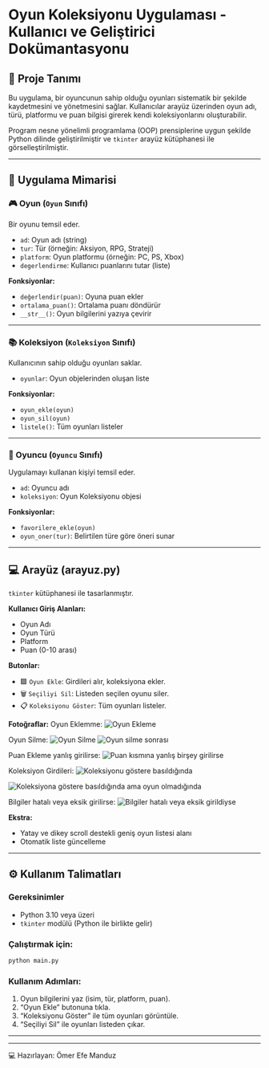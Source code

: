 # Oyun Koleksiyonu Uygulaması - Kullanıcı ve Geliştirici Dokümantasyonu

## 📌 Proje Tanımı
Bu uygulama, bir oyuncunun sahip olduğu oyunları sistematik bir şekilde kaydetmesini ve yönetmesini sağlar. Kullanıcılar arayüz üzerinden oyun adı, türü, platformu ve puan bilgisi girerek kendi koleksiyonlarını oluşturabilir.

Program nesne yönelimli programlama (OOP) prensiplerine uygun şekilde Python dilinde geliştirilmiştir ve `tkinter` arayüz kütüphanesi ile görselleştirilmiştir.

---

## 🧱 Uygulama Mimarisi

### 🎮 Oyun (`Oyun` Sınıfı)
Bir oyunu temsil eder.

- `ad`: Oyun adı (string)
- `tur`: Tür (örneğin: Aksiyon, RPG, Strateji)
- `platform`: Oyun platformu (örneğin: PC, PS, Xbox)
- `degerlendirme`: Kullanıcı puanlarını tutar (liste)

**Fonksiyonlar:**
- `değerlendir(puan)`: Oyuna puan ekler
- `ortalama_puan()`: Ortalama puanı döndürür
- `__str__()`: Oyun bilgilerini yazıya çevirir

---

### 📚 Koleksiyon (`Koleksiyon` Sınıfı)
Kullanıcının sahip olduğu oyunları saklar.

- `oyunlar`: Oyun objelerinden oluşan liste

**Fonksiyonlar:**
- `oyun_ekle(oyun)`
- `oyun_sil(oyun)`
- `listele()`: Tüm oyunları listeler

---

### 👤 Oyuncu (`Oyuncu` Sınıfı)
Uygulamayı kullanan kişiyi temsil eder.

- `ad`: Oyuncu adı
- `koleksiyon`: Oyun Koleksiyonu objesi

**Fonksiyonlar:**
- `favorilere_ekle(oyun)`
- `oyun_oner(tur)`: Belirtilen türe göre öneri sunar

---

## 💻 Arayüz (arayuz.py)

`tkinter` kütüphanesi ile tasarlanmıştır.

**Kullanıcı Giriş Alanları:**
- Oyun Adı
- Oyun Türü
- Platform
- Puan (0-10 arası)

**Butonlar:**
- 🟩 `Oyun Ekle`: Girdileri alır, koleksiyona ekler.
- 🗑️ `Seçiliyi Sil`: Listeden seçilen oyunu siler.
- 📋 `Koleksiyonu Göster`: Tüm oyunları listeler.

**Fotoğraflar:**
Oyun Eklemme:
![Oyun Ekleme](https://github.com/user-attachments/assets/36ab7c39-c0d5-411d-9722-c572dc0aff31)


















Oyun Silme:
![Oyun Silme](https://github.com/user-attachments/assets/977c58f0-a67d-40bf-8d0d-d4228e36c7af)
![Oyun silme sonrası](https://github.com/user-attachments/assets/2a4afd5c-9e66-45c0-bf2c-5bdf17e6691b)















Puan Ekleme yanlış girilirse:
![Puan kısmına yanlış birşey girilirse](https://github.com/user-attachments/assets/ea5369da-93b6-4f2f-969a-b6685086c7c1)












Koleksiyon Girdileri:
![Koleksiyonu göstere basıldığında](https://github.com/user-attachments/assets/c119a1f1-c3ef-4254-a659-cdbf00e2df4f)













![Koleksiyona göstere basıldığında ama oyun olmadığında](https://github.com/user-attachments/assets/c9028fff-7d78-4529-afad-b332cb1f6f35)











Bilgiler hatalı veya eksik girilirse:
![Bilgiler hatalı veya eksik girildiyse](https://github.com/user-attachments/assets/050b1e07-b40b-47fe-8f5f-9925c4b1ff6d)



















**Ekstra:**
- Yatay ve dikey scroll destekli geniş oyun listesi alanı
- Otomatik liste güncelleme

---

## ⚙️ Kullanım Talimatları

### Gereksinimler
- Python 3.10 veya üzeri
- `tkinter` modülü (Python ile birlikte gelir)

### Çalıştırmak için:
```bash
python main.py
```

### Kullanım Adımları:
1. Oyun bilgilerini yaz (isim, tür, platform, puan).
2. “Oyun Ekle” butonuna tıkla.
3. “Koleksiyonu Göster” ile tüm oyunları görüntüle.
4. “Seçiliyi Sil” ile oyunları listeden çıkar.

---

---
‍💻 Hazırlayan: Ömer Efe Manduz  
